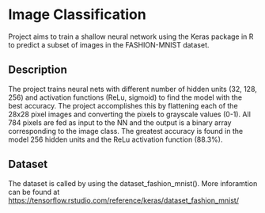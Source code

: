 # Image Classification 
Project aims to train a shallow neural network using the Keras package in R to predict a subset of images in the FASHION-MNIST dataset.

## Description 
The project trains neural nets with different number of hidden units (32, 128, 256) and activation functions (ReLu, sigmoid) to find the model with the best accuracy. The project accomplishes this by flattening each of the 28x28 pixel images and converting the pixels to grayscale values (0-1). All 784 pixels are fed as input to the NN and the output is a binary array corresponding to the image class. The greatest accuracy is found in the model 256 hidden units and the ReLu activation function (88.3%).

## Dataset
The dataset is called by using the dataset_fashion_mnist(). More inforamtion can be found at https://tensorflow.rstudio.com/reference/keras/dataset_fashion_mnist/